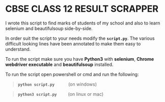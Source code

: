 ﻿# CBSE CLASS 12 RESULT SCRAPPER
I wrote this script to find marks of students of my school and also to learn selenium and beautifulsoup side-by-side.

In order suit the script to your needs modify the **`script.py`**. The various difficult looking lines have been annotated to make them easy to understand.

To run the script make sure you have **Python3** with **selenium**, **Chrome webdriver executable** and **beautifulsoup** installed.

To run the script open powershell or cmd and run the following:
> **`python script.py`**    &nbsp;&nbsp;&nbsp;&nbsp;&nbsp;&nbsp;&nbsp;&nbsp;&nbsp;&nbsp;(on windows)

> **`python3 script.py`**   &nbsp;&nbsp;&nbsp;&nbsp;&nbsp;&nbsp;&nbsp;&nbsp;(on linux or mac)
